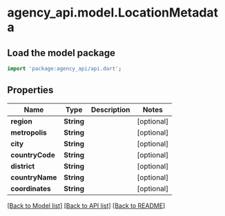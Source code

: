 # agency_api.model.LocationMetadata

## Load the model package
```dart
import 'package:agency_api/api.dart';
```

## Properties
Name | Type | Description | Notes
------------ | ------------- | ------------- | -------------
**region** | **String** |  | [optional] 
**metropolis** | **String** |  | [optional] 
**city** | **String** |  | [optional] 
**countryCode** | **String** |  | [optional] 
**district** | **String** |  | [optional] 
**countryName** | **String** |  | [optional] 
**coordinates** | **String** |  | [optional] 

[[Back to Model list]](../README.md#documentation-for-models) [[Back to API list]](../README.md#documentation-for-api-endpoints) [[Back to README]](../README.md)


